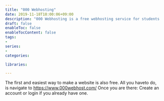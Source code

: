```yaml
---
title: "000 Webhosting"
date: 2019-11-18T18:00:06+09:00
description: "000 Webhosting is a free webhosting service for students."
draft: false
enableToc: false
enableTocContent: false
tags:
-
series:
-
categories:

libraries:

---
```


The first and easiest way to make a website is also free. All you haveto do, is navigate to https://www.000webhost.com/ Once you are there: Create an account or login if you already have one.
